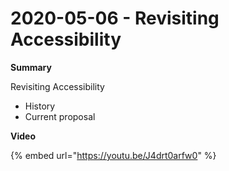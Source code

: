# 2020-05-06 - Revisiting Accessibility

**Summary**

Revisiting Accessibility

* History
* Current proposal

**Video**

{% embed url="https://youtu.be/J4drt0arfw0" %}



